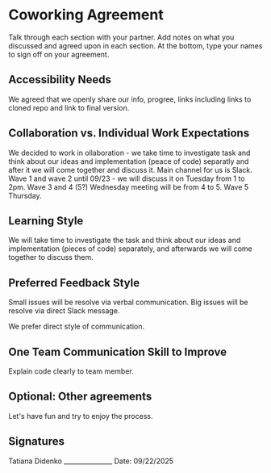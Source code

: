 # Coworking Agreement

Talk through each section with your partner. Add notes on what you discussed and agreed upon in each section. At the bottom, type your names to sign off on your agreement.

## Accessibility Needs
We agreed that we openly share our info, progree, links including links to cloned repo and link to final version. 

## Collaboration vs. Individual Work Expectations
We decided to work in ollaboration - we take time to investigate task and think about our ideas and implementation (peace of code) separatly and after it we will come together and discuss it. Main channel for us is Slack. 
Wave 1 and wave 2 until 09/23 - we will discuss it on Tuesday from 1 to 2pm. 
Wave 3 and 4 (5?) Wednesday meeting will be from 4 to 5. 
Wave 5 Thursday.

## Learning Style
We will take time to investigate the task and think about our ideas and implementation (pieces of code) separately, and afterwards we will come together to discuss them.

## Preferred Feedback Style
Small issues will be resolve via verbal communication. 
Big issues will be resolve via direct Slack message. 

We prefer direct style of communication.

## One Team Communication Skill to Improve
Explain code clearly to team member. 

## Optional: Other agreements
Let's have fun and try to enjoy the process. 

## Signatures
Tatiana Didenko _______________
Date: 09/22/2025
